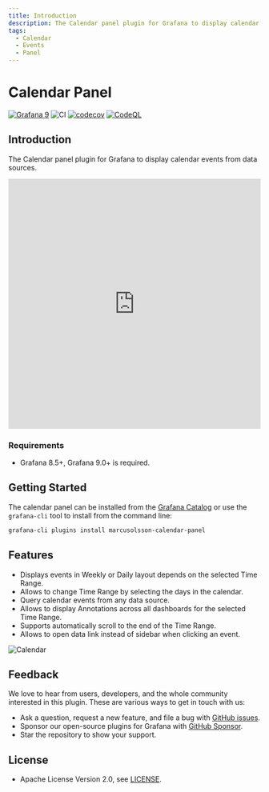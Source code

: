 ```yaml
---
title: Introduction
description: The Calendar panel plugin for Grafana to display calendar events from data sources.
tags:
  - Calendar
  - Events
  - Panel
---
```


# Calendar Panel

[![Grafana 9](https://img.shields.io/badge/Grafana-9.3.1-orange)](https://www.grafana.com)
![CI](https://github.com/volkovlabs/volkovlabs-calendar-panel/workflows/CI/badge.svg)
[![codecov](https://codecov.io/gh/VolkovLabs/volkovlabs-calendar-panel/branch/main/graph/badge.svg?token=0m6f0ktUar)](https://codecov.io/gh/VolkovLabs/volkovlabs-calendar-panel)
[![CodeQL](https://github.com/VolkovLabs/volkovlabs-calendar-panel/actions/workflows/codeql-analysis.yml/badge.svg)](https://github.com/VolkovLabs/volkovlabs-calendar-panel/actions/workflows/codeql-analysis.yml)

## Introduction

The Calendar panel plugin for Grafana to display calendar events from data sources.

<iframe width="100%" height="500" src="https://www.youtube.com/embed/iPJ122x0oos" title="Calendar plugin for Grafana tutorial | Step by step | JSON API plugin example" frameborder="0" allow="accelerometer; autoplay; clipboard-write; encrypted-media; gyroscope; picture-in-picture" allowfullscreen></iframe>

### Requirements

- Grafana 8.5+, Grafana 9.0+ is required.

## Getting Started

The calendar panel can be installed from the [Grafana Catalog](https://grafana.com/grafana/plugins/marcusolsson-calendar-panel/) or use the `grafana-cli` tool to install from the command line:

```bash
grafana-cli plugins install marcusolsson-calendar-panel
```

## Features

- Displays events in Weekly or Daily layout depends on the selected Time Range.
- Allows to change Time Range by selecting the days in the calendar.
- Query calendar events from any data source.
- Allows to display Annotations across all dashboards for the selected Time Range.
- Supports automatically scroll to the end of the Time Range.
- Allows to open data link instead of sidebar when clicking an event.

![Calendar](https://github.com/VolkovLabs/volkovlabs-calendar-panel/raw/main/src/img/screenshot.png)

## Feedback

We love to hear from users, developers, and the whole community interested in this plugin. These are various ways to get in touch with us:

- Ask a question, request a new feature, and file a bug with [GitHub issues](https://github.com/volkovlabs/volkovlabs-calendar-panel/issues/new/choose).
- Sponsor our open-source plugins for Grafana with [GitHub Sponsor](https://github.com/sponsors/VolkovLabs).
- Star the repository to show your support.

## License

- Apache License Version 2.0, see [LICENSE](https://github.com/volkovlabs/volkovlabs-calendar-panel/blob/main/LICENSE).
